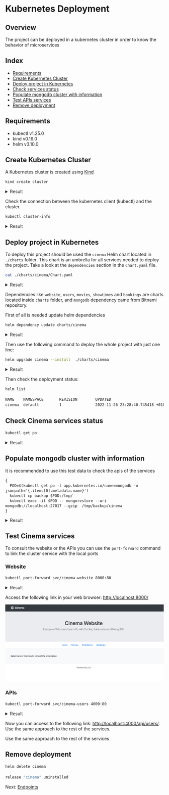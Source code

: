 # Kubernetes Deployment

## Overview

The project can be deployed in a kubernetes cluster in order to know the behavior of microservices

## Index

* [Requirements](#requirements)
* [Create Kubernetes Cluster](#create-kubernetes-cluster)
* [Deploy project in Kubernetes](#deploy-project-in-kubernetes)
* [Check services status](#check-services-status)
* [Populate mongodb cluster with information](#populate-mongodb-cluster-with-information)
* [Test APIs services](#test-apis-services)
* [Remove deployment](#remove-deployment)

## Requirements

* kubectl v1.25.0
* kind v0.16.0
* helm v3.10.0

## Create Kubernetes Cluster

A Kubernetes cluster is created using [Kind](https://kind.sigs.k8s.io/)

```bash
kind create cluster
```

<details>
  <summary>Result</summary>

  ```bash
  Creating cluster "kind" ...
  ✓ Ensuring node image (kindest/node:v1.25.2) 🖼
  ✓ Preparing nodes 📦
  ✓ Writing configuration 📜
  ✓ Starting control-plane 🕹️
  ✓ Installing CNI 🔌
  ✓ Installing StorageClass 💾
  Set kubectl context to "kind-kind"
  You can now use your cluster with:

  kubectl cluster-info --context kind-kind

  Have a question, bug, or feature request? Let us know! https://kind.sigs.k8s.io/#community 🙂
  ```
</details>

Check the connection between the kubernetes client (kubectl) and the cluster.

```bash
kubectl cluster-info
```

<details>
  <summary>Result</summary>

  ```bash
  Kubernetes control plane is running at https://127.0.0.1:63769
  CoreDNS is running at https://127.0.0.1:63769/api/v1/namespaces/kube-system/services/kube-dns:dns/proxy

  To further debug and diagnose cluster problems, use 'kubectl cluster-info dump'.
  ```
</details>

## Deploy project in Kubernetes

To deploy this project should be used the `cinema` Helm chart located in `./charts` folder. This chart is an umbrella for all services needed to deploy the project. Take a look at the `dependencies` section in the `Chart.yaml` file.

```bash
cat ./charts/cinema/Chart.yaml
```

<details>
  <summary>Result</summary>

  ```bash
  apiVersion: v2
  name: cinema
  description: A Helm chart to deploy Cinema project in Kubernetes
  # chart type
  type: application
  # chart version
  version: 0.2.1
  # cinema app version
  appVersion: "v2.2.0"
  dependencies:
    - condition: mongodb.enabled
      name: mongodb
      repository: https://charts.bitnami.com/bitnami
      version: 13.5.0
    - name: users
      version: 0.x.x
    - name: movies
      version: 0.x.x
    - name: showtimes
      version: 0.x.x
    - name: bookings
      version: 0.x.x
    - name: website
      version: 0.x.x
  ```
</details>

Dependencies like `website`, `users`, `movies`, `showtimes` and `bookings` are charts located inside `charts` folder, and `mongodb` dependency came from Bitnami repository.

First of all is needed update helm dependencies

```bash
helm dependency update charts/cinema
```
<details>
  <summary>Result</summary>

  ```bash
  Getting updates for unmanaged Helm repositories...
  ...Successfully got an update from the "https://charts.bitnami.com/bitnami" chart repository
  Update Complete. ⎈Happy Helming!⎈
  Saving 6 charts
  Downloading mongodb from repo https://charts.bitnami.com/bitnami
  Dependency users did not declare a repository. Assuming it exists in the charts directory
  Dependency movies did not declare a repository. Assuming it exists in the charts directory
  Dependency showtimes did not declare a repository. Assuming it exists in the charts directory
  Dependency bookings did not declare a repository. Assuming it exists in the charts directory
  Dependency website did not declare a repository. Assuming it exists in the charts directory
  Deleting outdated charts
  ```
</details>

Then use the following command to deploy the whole project with just one line:

```bash
helm upgrade cinema --install  ./charts/cinema
```

<details>
  <summary>Result</summary>

  ```bash
  Release "cinema" does not exist. Installing it now.
  NAME: cinema
  LAST DEPLOYED: Wed Feb 24 20:03:09 2021
  NAMESPACE: default
  STATUS: deployed
  REVISION: 1
  ```
</details>

Then check the deployment status:

```bash
helm list

NAME    NAMESPACE       REVISION        UPDATED                                 STATUS          CHART           APP VERSION
cinema  default         1               2022-11-26 23:28:40.745418 +0100 CET    deployed        cinema-0.2.1    v2.2.0
```

## Check Cinema services status

```bash
kubectl get po
```

<details>
  <summary>Result</summary>

  ```bash
  NAME                                READY   STATUS    RESTARTS   AGE
  cinema-bookings-64d56d595c-7vkgj    1/1     Running   0          47s
  cinema-mongodb-75854c5d9c-l9s2z     1/1     Running   0          47s
  cinema-movies-d9fd6f6cd-2l9lr       1/1     Running   0          47s
  cinema-showtimes-5575885ccb-pksxc   1/1     Running   0          47s
  cinema-users-9fb877fb7-zfsb2        1/1     Running   0          47s
  cinema-website-6896897d9-l4dxm      1/1     Running   0          47s
  ```
</details>

## Populate mongodb cluster with information

It is recommended to use this test data to check the apis of the services

```
{
  POD=$(kubectl get po -l app.kubernetes.io/name=mongodb -o jsonpath='{.items[0].metadata.name}')
  kubectl cp backup $POD:/tmp/
  kubectl exec -it $POD -- mongorestore --uri mongodb://localhost:27017 --gzip  /tmp/backup/cinema
}
```

<details>
  <summary>Result</summary>

  ```bash
  2021-01-18T19:43:55.343+0000    preparing collections to restore from
  2021-01-18T19:43:55.345+0000    reading metadata for movies.movies from /tmp/backup/cinema/movies/movies.metadata.json.gz
  2021-01-18T19:43:55.349+0000    reading metadata for showtimes.showtimes from /tmp/backup/cinema/showtimes/showtimes.metadata.json.gz
  2021-01-18T19:43:55.353+0000    reading metadata for users.users from /tmp/backup/cinema/users/users.metadata.json.gz
  2021-01-18T19:43:55.355+0000    reading metadata for bookings.bookings from /tmp/backup/cinema/bookings/bookings.metadata.json.gz
  2021-01-18T19:43:55.382+0000    restoring movies.movies from /tmp/backup/cinema/movies/movies.bson.gz
  2021-01-18T19:43:55.388+0000    restoring showtimes.showtimes from /tmp/backup/cinema/showtimes/showtimes.bson.gz
  2021-01-18T19:43:55.394+0000    restoring users.users from /tmp/backup/cinema/users/users.bson.gz
  2021-01-18T19:43:55.397+0000    no indexes to restore
  2021-01-18T19:43:55.397+0000    finished restoring movies.movies (6 documents, 0 failures)
  2021-01-18T19:43:55.401+0000    no indexes to restore
  2021-01-18T19:43:55.401+0000    finished restoring showtimes.showtimes (3 documents, 0 failures)
  2021-01-18T19:43:55.406+0000    no indexes to restore
  2021-01-18T19:43:55.406+0000    finished restoring users.users (5 documents, 0 failures)
  2021-01-18T19:43:55.407+0000    restoring bookings.bookings from /tmp/backup/cinema/bookings/bookings.bson.gz
  2021-01-18T19:43:55.422+0000    no indexes to restore
  2021-01-18T19:43:55.423+0000    finished restoring bookings.bookings (2 documents, 0 failures)
  2021-01-18T19:43:55.424+0000    16 document(s) restored successfully. 0 document(s) failed to restore.
  ```
</details>

## Test Cinema services

To consult the website or the APIs you can use the `port-forward` command to link the cluster service with the local ports

### Website

```bash
kubectl port-forward svc/cinema-website 8000:80
```

<details>
  <summary>Result</summary>

  ```bash
  Forwarding from 127.0.0.1:8000 -> 8000
  Forwarding from [::1]:8000 -> 8000
  ```
</details>

Access the following link in your web browser: <http://localhost:8000/>

![website home page](images/website-home.jpg)

### APIs

```bash
kubectl port-forward svc/cinema-users 4000:80
```

<details>
  <summary>Result</summary>

  ```bash
  Forwarding from 127.0.0.1:4000 -> 4000
  Forwarding from [::1]:4000 -> 4000
  ```
</details>

Now you can access to the following link: <http://localhost:4000/api/users/>. Use the same approach to the rest of the services.

Use the same approach to the rest of the services

## Remove deployment

```bash
helm delete cinema

release "cinema" uninstalled
```

Next: [Endpoints](endpoints.md)
